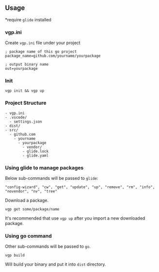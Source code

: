 ## Usage
*require `glide` installed
### vgp.ini
Create `vgp.ini` file under your project
```
; package name of this go project
package_name=github.com/yourname/yourpackage

; output binary name
out=yourpackage
```

### Init
```
vgp init && vgp up
```

### Project Structure
```
- vgp.ini
- .vscode/
  - settings.json
- dist/
- src/
  - github.com
    - yourname
      - yourpackage
        - vendor/
        - glide.lock
        - glide.yaml
```

### Using glide to manage packages
Below sub-commands will be passed to `glide`:
```
"config-wizard", "cw", "get", "update", "up", "remove", "rm", "info", "novendor", "nv", "tree"
```
Download a package.
```
vgp get some/package/name
```
It's recommended that use `vgp up` after you import a new downloaded package.

### Using go command
Other sub-commands will be passed to `go`.
```
vgp build
```
Will build your binary and put it into `dist` directory.
